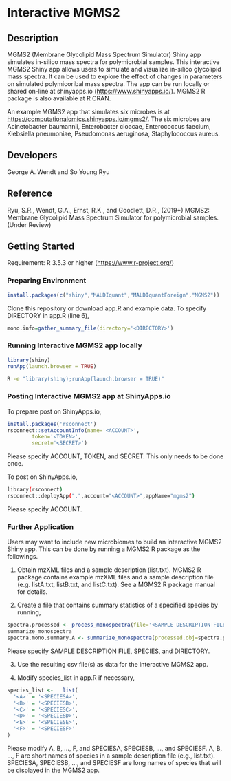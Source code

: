 #	Interactive MGMS2

## Description

MGMS2 (Membrane Glycolipid Mass Spectrum Simulator) Shiny app simulates in-silico mass spectra for polymicrobial samples. 
This interactive MGMS2 Shiny app allows users to simulate and visualize in-silico glycolipid mass spectra. 
It can be used to explore the effect of changes in parameters on simulated polymicoribal mass spectra. 
The app can be run locally or shared on-line at shinyapps.io (https://www.shinyapps.io/). 
MGMS2 R package is also available at R CRAN. 

An example MGMS2 app that simulates six microbes is at https://computationalomics.shinyapps.io/mgms2/. 
The six microbes are Acinetobacter baumannii, Enterobacter cloacae, Enterococcus faecium, 
Klebsiella pneumoniae, Pseudomonas aeruginosa, Staphylococcus aureus.

## Developers
George A. Wendt and So Young Ryu

## Reference
Ryu, S.R., Wendt, G.A., Ernst, R.K., and Goodlett, D.R., (2019+) MGMS2: Membrane Glycolipid Mass Spectrum Simulator for polymicrobial samples.(Under Review)

## Getting Started
Requirement: R 3.5.3 or higher (https://www.r-project.org/)


###	Preparing Environment

```R
install.packages(c("shiny","MALDIquant","MALDIquantForeign","MGMS2"))
```

Clone this repository or download app.R and example data. To specify DIRECTORY in app.R (line 6), 
```R
mono.info=gather_summary_file(directory='<DIRECTORY>')
```

### Running Interactive MGMS2 app locally

```R
library(shiny)
runApp(launch.browser = TRUE)
```

```BASH
R -e "library(shiny);runApp(launch.browser = TRUE)"
```




### Posting Interactive MGMS2 app at ShinyApps.io

To prepare post on ShinyApps.io, 

```R
install.packages('rsconnect')
rsconnect::setAccountInfo(name='<ACCOUNT>',
		token='<TOKEN>',
		secret='<SECRET>')
```

Please specify ACCOUNT, TOKEN, and SECRET. This only needs to be done once.

To post on ShinyApps.io,

```BASH
library(rsconnect)
rsconnect::deployApp(".",account="<ACCOUNT>",appName="mgms2")
```

Please specify ACCOUNT. 


### Further Application

Users may want to include new microbiomes to build an interactive MGMS2 Shiny app. This can be done by running a MGMS2 R package as the followings. 

1. Obtain mzXML files and a sample description (list.txt). MGMS2 R package contains example mzXML files and a sample description file (e.g. listA.txt, listB.txt, and listC.txt). See a MGMS2 R package manual for details. 

2. Create a file that contains summary statistics of a specified species by running,

```R
spectra.processed <- process_monospectra(file='<SAMPLE DESCRIPTION FILE>', mass.range=c(1000,2200))
summarize_monospectra
spectra.mono.summary.A <- summarize_monospectra(processed.obj=spectra.processed, species='<SPECIES>', directory='<DIRECTORY>')
```
Please specify SAMPLE DESCRIPTION FILE, SPECIES, and DIRECTORY. 

3. Use the resulting csv file(s) as data for the interactive MGMS2 app. 

4. Modify species_list in app.R if necessary,
```R
species_list <-   list(
  '<A>' = '<SPECIESA>',
  '<B>' = '<SPECIESB>',
  '<C>' = '<SPECIESC>',
  '<D>' = '<SPECIESD>',
  '<E>' = '<SPECIESE>',
  '<F>' = '<SPECIESF>'
)
```

Please modify A, B, ..., F, and SPECIESA, SPECIESB, ..., and SPECIESF.
A, B, ..., F are short names of species in a sample description file (e.g., list.txt).
SPECIESA, SPECIESB, ..., and SPECIESF are long names of species that will be displayed in the MGMS2 app. 


